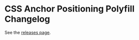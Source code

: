 # CSS Anchor Positioning Polyfill Changelog

See the [releases page](https://github.com/oddbird/css-anchor-positioning/releases).
